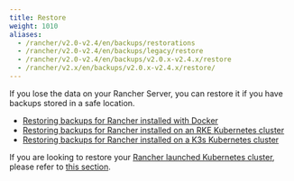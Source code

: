 ```yaml
---
title: Restore
weight: 1010
aliases:
  - /rancher/v2.0-v2.4/en/backups/restorations
  - /rancher/v2.0-v2.4/en/backups/legacy/restore
  - /rancher/v2.0-v2.4/en/backups/v2.0.x-v2.4.x/restore
  - /rancher/v2.x/en/backups/v2.0.x-v2.4.x/restore/
---
```

If you lose the data on your Rancher Server, you can restore it if you have backups stored in a safe location.

- [Restoring backups for Rancher installed with Docker](./docker-restores)
- [Restoring backups for Rancher installed on an RKE Kubernetes cluster](./rke-restore)
- [Restoring backups for Rancher installed on a K3s Kubernetes cluster](./k3s-restore)

If you are looking to restore your [Rancher launched Kubernetes cluster]({{<baseurl>}}/rancher/v2.0-v2.4/en/cluster-provisioning/rke-clusters/), please refer to [this section]({{<baseurl>}}/rancher/v2.0-v2.4/en/cluster-admin/restoring-etcd/).
